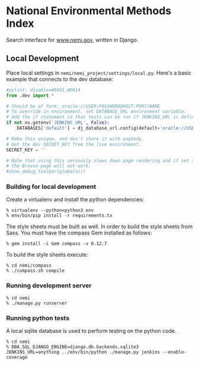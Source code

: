 # National Environmental Methods Index

Search interface for www.nemi.gov, written in Django.


## Local Development

Place local settings in `nemi/nemi_project/settings/local.py`. Here's a basic
example that connects to the dev database:

```python
#pylint: disable=W0401,W0614
from .dev import *

# Should be of form: oracle://USER:PASSWORD@HOST:PORT/NAME
# To override in environment, set DATABASE_URL environment variable.
# Add the if statement so that tests can be run if JENKINS_URL is defined
if not os.getenv('JENKINS_URL', False):
    DATABASES['default'] = dj_database_url.config(default='oracle://USER:PASSWORD@HOST:PORT/NAME')

# Make this unique, and don't share it with anybody.
# Get the dev SECRET_KEY from the live environment.
SECRET_KEY = ''

# Note that using this seriously slows down page rendering and if set to True
# the Browse page will not work.
#show_debug_toolbar(globals())
```

### Building for local development
Create a virtualenv and install the python dependencies:
```
% virtualenv --python=python3 env 
% env/bin/pip install -r requirements.tx
```

The style sheets must be built as well. In order to build the style sheets from Sass. You must have
the compass Gem installed as follows:
```
% gem install -i Gem compass -v 0.12.7
```
To build the style sheets execute:
```
% cd nemi/compass
% ./compass.sh compile
```

### Running development server
```
% cd nemi
% ./manage.py runserver
```

### Running python tests
A local sqlite database is used to perform testing on the python code.
```
% cd nemi
% DBA_SQL_DJANGO_ENGINE=django.db.backends.sqlite3 JENKINS_URL=anything ../env/bin/python ./manage.py jenkins --enable-coverage
```
